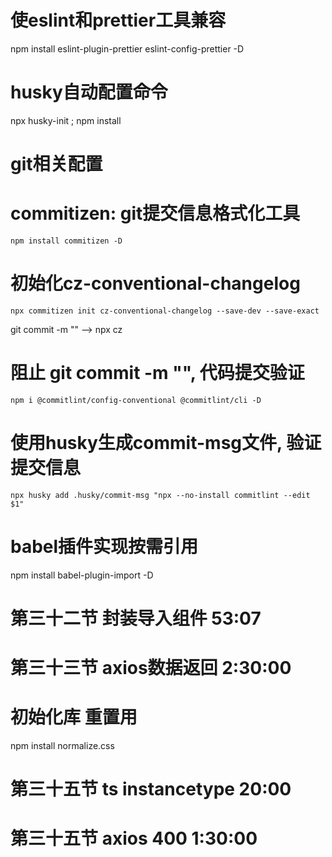 # 使eslint和prettier工具兼容
  npm install eslint-plugin-prettier eslint-config-prettier -D

# husky自动配置命令
  npx husky-init ; npm install

# git相关配置
  # commitizen: git提交信息格式化工具
    npm install commitizen -D

  # 初始化cz-conventional-changelog
    npx commitizen init cz-conventional-changelog --save-dev --save-exact

  git commit -m ""  --> npx cz

  # 阻止 git commit -m "", 代码提交验证
    npm i @commitlint/config-conventional @commitlint/cli -D

  # 使用husky生成commit-msg文件, 验证提交信息
    npx husky add .husky/commit-msg "npx --no-install commitlint --edit $1"

# babel插件实现按需引用
  npm install babel-plugin-import -D

# 第三十二节 封装导入组件 53:07

# 第三十三节 axios数据返回 2:30:00

# 初始化库 重置用
  npm install normalize.css

# 第三十五节 ts instancetype 20:00

# 第三十五节 axios 400 1:30:00
